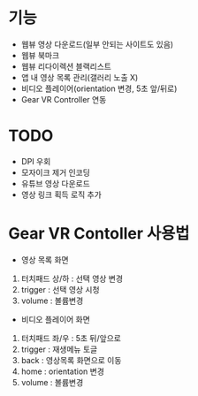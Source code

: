 # 기능

- 웹뷰 영상 다운로드(일부 안되는 사이트도 있음)
- 웹뷰 북마크
- 웹뷰 리다이렉션 블랙리스트
- 앱 내 영상 목록 관리(갤러리 노출 X)
- 비디오 플레이어(orientation 변경, 5초 앞/뒤로)
- Gear VR Controller 연동

# TODO
 
- DPI 우회
- 모자이크 제거 인코딩
- 유튜브 영상 다운로드
- 영상 링크 획득 로직 추가

# Gear VR Contoller 사용법

- 영상 목록 화면
1. 터치패드 상/하 : 선택 영상 변경
2. trigger : 선택 영상 시청
3. volume : 볼륨변경
- 비디오 플레이어 화면
1. 터치패드 좌/우 : 5초 뒤/앞으로
2. trigger : 재생메뉴 토글
3. back : 영상목록 화면으로 이동
4. home : orientation 변경
5. volume : 볼륨변경
